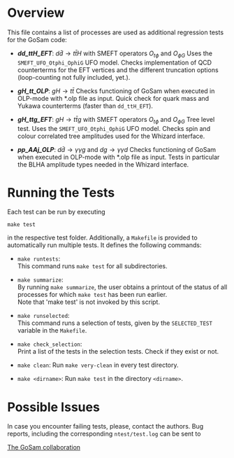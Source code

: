 # Overview

This file contains a list of processes are used as additional regression tests for the GoSam code:

- ___dd_ttH_EFT___: $d\bar{d}\to t\bar{t}H$ with SMEFT operators $O_{t\phi}$ and $O_{\phi G}$
  		    Uses the `SMEFT_UFO_Otphi_OphiG` UFO model. Checks implementation of QCD counterterms for the EFT vertices and the different truncation options (loop-counting not fully included, yet.). 

- ___gH_tt_OLP___: $gH\to t\bar{t}$
  		   Checks functioning of GoSam when executed in OLP-mode with *.olp file as input. Quick check for quark mass and Yukawa counterterms (faster than `dd_ttH_EFT`).

- ___gH_ttg_EFT___: $gH\to t\bar{t}g$ with SMEFT operators $O_{t\phi}$ and $O_{\phi G}$
  		   Tree level test. Uses the `SMEFT_UFO_Otphi_OphiG` UFO model. Checks spin and colour correlated tree amplitudes used for the Whizard interface.

- ___pp_AAj_OLP___: $d\bar{d}\to\gamma\gamma g$ and $dg\to\gamma\gamma d$
  		   Checks functioning of GoSam when executed in OLP-mode with *.olp file as input. Tests in particular the BLHA amplitude types needed in the Whizard interface.    


# Running the Tests

Each test can be run by executing 
```console
make test
```
in the respective test folder. Additionally, a `Makefile` is provided to automatically run multiple tests. 
It defines the following commands:

- `make runtests`: \
   This command runs `make test` for all subdirectories.


- `make summarize`: \
   By running `make summarize`, the user obtains a printout of the status
   of all processes for which `make test` has been run earlier. \
   Note that 'make test' is not invoked by this script.


- `make runselected`: \
   This command runs a selection of tests, given by the `SELECTED_TEST` variable in the `Makefile`.



- `make check_selection`: \
   Print a list of the tests in the selection tests.
   Check if they exist or not.


- `make clean`:
   Run `make very-clean` in every test directory.


- `make <dirname>`:
   Run `make test` in the directory `<dirname>`.


# Possible Issues

In case you encounter failing tests, please, contact the authors. Bug reports,
including the corresponding `ntest/test.log` can be sent to

[The GoSam collaboration](https://github.com/gudrunhe/gosam)
